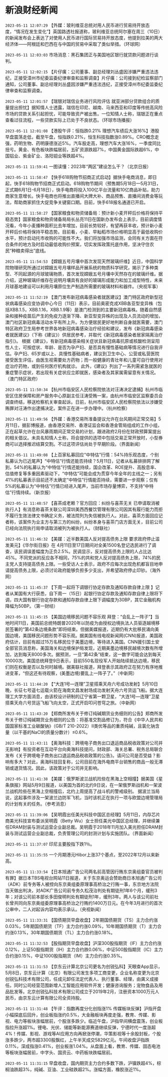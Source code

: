 # 新浪财经新闻
`2023-05-11 12:07:29` 【外媒：玻利维亚总统对用人民币进行贸易持开放态度，“情况在发生变化”】英国路透社报道称，玻利维亚总统阿尔塞在周三（10日）的新闻发布会上表达了对使用人民币进行国际贸易持开放态度，他提到拉美的两大经济体——阿根廷和巴西在与中国的贸易中采取了类似举措。（环球网）

`2023-05-11 12:03:03` 市场消息：黑石集团正与美国地区银行就贷款问题进行谈判。

`2023-05-11 12:02:15` 【片仔癀：公司董事、副总经理刘丛盛因涉嫌严重违法违纪，正接受漳州市纪委监委纪律审查和监察调查】片仔癀：公司接到纪检监察部门通知，公司董事、副总经理刘丛盛因涉嫌严重违法违纪，正接受漳州市纪委监委纪律审查和监察调查。

`2023-05-11 12:01:57` 【瑞银对瑞信业务进行风险评估 就亚洲部分贷款组合的质量提出担忧】据知情人士透露，瑞信在印尼、越南、马来西亚和印度等传统高风险市场的贷款关系引起担忧，可能导致资产被出售。一位知情人士称，瑞银正在重点查看过往流程，一些贷款实际上已处于不良状态。（环球市场播报）

`2023-05-11 12:01:08` 【港股午评：恒指跌0.21% 理想汽车绩后大涨16%】港股早盘震荡走低，截至午盘，恒指跌0.21%，恒生科技指数涨0.89%。CRO概念走强，药明生物、药明康德涨近5%。汽车股走高，理想汽车大涨16%，一季度同比扭亏。黄金、有色板块跌幅居前，五矿资源跌超7%，中国黄金国际跌超6%，中国铝业、紫金矿业、洛阳钼业等跌超4%。

`2023-05-11 11:59:41` 一图读懂：2023年“两区”建设怎么干？（北京日报）

`2023-05-11 11:58:47` 【快手618购物节招商正式启动】据快手电商消息，即日起，快手618购物节招商正式启动。618购物节期间（预售期5月18日—5月31日，正式期6月1日-6月18日），快手电商将投入100亿平台流量和10亿商品补贴，助力商家生意增长。快手电商也将推出直播间大牌大补、商品预售、直播间消费金等玩法，帮助商家抓住大促竞争关键窗口期。目前，快手618报名通道已开启。

`2023-05-11 11:58:27` 【国家粮食和物资储备局：预计新小麦开秤后价格将保持平稳态势】国家粮食和物资储备局局长丛亮11日在国新办发布会上表示，目前调度情况看，今年小麦播种面积比去年增加，目前长势较好，有望再获丰收，预计新小麦开秤后价格将保持平稳态势。目前看，小麦、早籼稻市场价格明显高于最低收购价水平，预计启动托市收购的可能性不大。我们将加强市场监测，会同有关方面在符合条件的地方及时启动最低收购价预案，切实发挥政策托底作用，坚决守住农民“种粮卖得出”底线。

`2023-05-11 11:54:53` 【嫦娥五号月壤中首次发现天然玻璃纤维】近日，中国科学院物理研究所通过对嫦娥五号月壤样品开展系统的物质科学研究，揭示了多种类型、不同起源的月球玻璃物质，首次发现嫦娥五号月壤中天然存在的玻璃纤维。据介绍，这种玻璃纤维存在说明月壤具有良好的玻璃形成能力和加工成型特性，未来月球基地建设可以利用月壤原位生产制造所需要的玻璃材料和器件。（央视军事）

`2023-05-11 11:52:19` 【澳门发布新冠病毒感染者就医建议】澳门特区政府新型冠状病毒感染应变协调中心今日（11日）表示，目前奥密克戎XBB各亚型变异株（包括XBB.1.5，XBB.1.16，XBB.1.9等）是澳门检测到的主要新冠病毒株。随着自然感染和接种疫苗后产生的免疫力逐渐下降、新亚型变异株的出现及人员流动的增加，澳门社区新冠病毒活动水平有所上升。为方便居民更好地判断自身就医需要，澳门特区政府卫生局参考世界各地新冠病毒感染治疗经验和建议，发布《新冠病毒感染者就医建议》（下称《建议》）供居民参考，并取代《新冠病毒感染者居家隔离治疗指引》。 根据《建议》，有新冠病毒感染相关症状且新冠病毒抗原或核酸检测呈阳性人士，可按症状、年龄、是否为孕产妇、是否具有慢性基础病等情况进行自我评估。孕产妇、65岁或以上、具慢性基础病者，建议到卫生中心、公营或私营医院接受医生评估，由医生视需要处方药物；而一般健康的青壮年和儿童可自行使用对症治疗药物，或到任何医疗机构就诊。 此外，《建议》列出了一系列需紧急就医的重症警示症状，若出现有关症状应立即就医，感染者及其家属需留意有关情况。（澳门特区政府）

`2023-05-11 11:50:34` 【杭州市临安区人民检察院依法对汪涛决定逮捕】杭州市临安区住房保障和房产服务中心原副主任汪涛受贿一案，由杭州市临安区监察委员会调查终结，移送检察机关审查起诉。日前，杭州市临安区人民检察院依法以涉嫌受贿罪对汪涛作出逮捕决定。案件正在进一步办理中。（杭州检察）

`2023-05-11 11:49:56` 【外媒：香港交易所准备提议允许在台风期间正常交易】5月11日，据彭博报道，由香港交易所、香港证监会和香港金管局组成的工作小组，正在起草允许在台风暴雨期间正常交易的计划，跟进政府2月份在财政预算案提出的相关倡议。未具名知情人士称，将会提供的选项中包括交易正常开放时，小型券商可以选择推迟结算交割。不过这项评估尚处于早期阶段。（界面新闻）

`2023-05-11 11:49:08` 【上百家私募回应“中特估”行情：54%持乐观态度，个别私募认为已近尾声】“中特估”行情还能否持续？5月11日，记者从私募排排网了解到，54%的私募认为“中特估”行情还能持续，国企改革、ROE提升、高股息率、估值修复等多重因素驱动下，“中特估”可能会成为贯穿今年全年的主线之一；另有41%的私募表示目前还不太确定“中特估”行情能否持续，需要进一步观察；仅有5%的私募认为“中特估”行情已经进入尾声，当前市场存量博弈，不支持“中特估”行情持续。（新京报）

`2023-05-11 11:48:57` 【喜茶成老赖？官方回应：纠纷与喜茶无关 已申请取消被执行人】有消息称喜茶关联公司深圳美西西餐饮管理有限公司因其有履行能力而拒不履行生效法律文书确定义务，被法院列为失信被执行人。对此，喜茶方面回应记者称，该案件为业主方与第三方的纠纷，纠纷本身与喜茶门店方面无关，目前公司已经向法院执行局申请取消被列为被执行人。（财联社）

`2023-05-11 11:46:32` 【美媒：近半数美国人反对提高债务上限 要求政府停止滥发美元】《华尔街日报》在 4月11日至17日期间对全美1500名登记选民进行了调查，该民调误差幅度为正负2.5%。民调显示，反对提高债务上限的人占比达45%。不同党派的反应各不相同，75%的共和党人反对提高债务上限，74%的民主党人支持提高债务上限。一些受访人士表示，政府不应每次出现危机都盲目地申请提高债务上限，必须讨论政府能够负担多少支出，并希望政府停止印钞。（海外网）

`2023-05-11 11:45:37` 【下周一起将下调银行协定存款及通知存款自律上限 】记者从某国有大行获悉，自下周一（15日）起银行协定存款及通知存款自律上限将下调，四大国有银行协定存款和通知存款自律上限下调幅度为30BP，其它金融机构降幅为50BP。（第一财经）

`2023-05-11 11:45:15` 【美国边境移民问题不容乐观 拜登：“会乱上一阵子”】当地时间11日，美国前总统特朗普2020年以防疫为由授权边境执法人员驱逐越境移民签署的“第42条边境条款”即将结束。但据美媒报道，近期仍有大批移民涌向美国边境，美国移民问题形势不容乐观。据美国有线电视新闻网(CNN)报道，美国政府估计，目前有超过15万名移民位于美墨边境，等待进入美国。CNN援引国土安全部官员消息称，美国海关和边境保护局发现，近期美墨边境移民越境次数有所增加，达到每天8000多次。据预测，一旦“第42条”结束，这一数字可能会达到每天10000次。美国总统拜登9日表示，目前550名现役军人开始陆续抵达边境，移民们则在权衡是否以及何时越境。据美联社报道，拜登表示其政府正在努力有序地推进变革，“但这还有待观察，(美墨边境)要乱上一阵子了。”（中新网）

`2023-05-11 11:44:20` 【“大连1号—连理”卫星搭乘天舟六号成功发射】5月10日晚，长征七号遥七运载火箭在海南文昌发射场成功发射天舟六号货运飞船。据大连理工大学方面消息，由该校设计研制的辽宁省第一颗卫星，“大连1号—连理”卫星搭乘天舟六号货运飞船飞向太空，正式开启叩问苍穹之旅。（中新网）

`2023-05-11 11:43:20` 【郑商所发布关于修订纯碱期货业务细则的公告】郑商所发布关于修订纯碱期货业务细则的公告：将基准交割品修订为，符合《中华人民共和国国家标准工业碳酸钠》（GB/T 210-2022）II类优等品的重质纯碱，且氯化钠含量（以干基的NaCl的质量分数计）≤0.6%。

`2023-05-11 11:43:11` 【奥海科技：跨境电子商务出口退运商品税收政策对公司并无影响】有投资者在互动平台向奥海科技提问，财政部、海关总署、税务总局联合发布《关于跨境电子商务出口退运商品税收政策的公告》。请问公司是否受益？影响有多大？对此，奥海科技回复称，公司目前在海外电商平台销售的商品一般无滞销或退货情况。因此，该政策对于公司并无影响。

`2023-05-11 11:41:38` 【美媒：俄罗斯波兰战机险些在黑海上空相撞】据美国《星条旗报》网站5月9日报道，以美国为首的北约9日说，在一架俄罗斯战机和一架波兰战机险些在黑海上空相撞后，北约上周提高了战斗机的警戒级别。 据波兰当局说，这起事件涉及一架波兰边防军飞机，当时该机正在执行一项与欧盟边境管理局的计划有关的任务。（参考消息）

`2023-05-11 11:39:06` 【吴明霞出任美光科技中国区总经理】5月11日，内存芯片商美光科技宣布委派吴明霞（Betty Wu）女士担任美光中国区总经理，并继续兼任DRAM封装与测试运营企业副总裁。吴明霞于2018年11月加入美光担任DRAM封装与测试运营企业副总裁，负责管理公司的封测计划与实施团队。（界面新闻）

`2023-05-11 11:37:07` 印尼主要股指下跌1％。

`2023-05-11 11:35:55` 一个月期港元Hibor上涨37个基点，至2022年12月以来新高。

`2023-05-11 11:33:54` 【日本旭通广告公司两名前高管因行贿东京奥组委官员被判有罪】据日本TBS电视台网站11日报道，关于东京奥运会赞助商日本旭通广告公司（ADK）前专务等人被控向东京奥组委原理事高桥治之行贿一事，东京地方法院当天做出判决，对ADK广告公司前专务久松茂治判处有期徒刑1年6个月，缓刑3年；对该公司前本部长多田俊明判处有期徒刑1年，缓刑3年。两人与该公司前社长曾共同向东京奥组委原理事高桥治之行贿约1400万日元。在今年3月进行的首次公审中，二人对起诉内容均表示承认。（央视新闻）

`2023-05-11 11:33:31` 【国债期货早盘收盘】2年期国债期货（TS）主力合约涨0.03%，5年期国债期货（TF）主力合约涨0.09%，10年期国债期货（T）主力合约涨0.13%，30年期国债期货（TL）主力合约涨0.18%。

`2023-05-11 11:32:53` 【股指期货早盘收盘】沪深300股指期货（IF）主力合约涨0.12%，上证50股指期货（IH）主力合约跌0.06%，中证500股指期货（IC）主力合约涨0.15%，中证1000股指期货（IM）主力合约涨0.35%。

`2023-05-11 11:31:53` 【京东云计算北京公司更名为创锐弘科】天眼查App显示，5月8日，京东云计算（北京）有限公司发生多项工商变更，企业名称变更为北京创锐弘科技术有限公司，任成元卸任法定代表人、执行董事、经理，由龚义成接任。同时公司经营范围新增人工智能应用软件开发；健康咨询服务；宠物食品及用品批发等。北京创锐弘科技术有限公司成立于2019年2月，注册资本1000万元人民币，由京东云计算有限公司全资持股。

`2023-05-11 11:31:48` 【午评：指数再度分化创指涨1% 传媒板块反弹】沪指开盘小幅探底后回升，创业板指涨约0.5%，大金融板块再度走强，教育、传媒、影视、电力等板块涨幅居前，个股涨多跌少。临近午盘，沪指早间横盘震荡，创业板指拉升涨超1%。锂电、光伏、储能等新能源赛道继续反弹，宁德时代一度涨超4%！传媒、影视、游戏等AI应用方向再掀涨停潮，华策影视等十余股封板，个股涨多跌少，两市超3300股飘红，上午半天成交5829亿元。午间收盘沪指跌0.11%，深成指涨0.41%，创业板涨1.04%。从盘面上看，教育、传媒、固态电池等板块涨幅居前，中字头、国资云、中药板块跌幅居前。

`2023-05-11 11:31:15` 早盘收盘，国内期货主力合约多数下跌，沪镍跌超4%，棕榈油跌超3%，纯碱、豆油、工业硅跌超2%。涨幅方面，橡胶涨近1%。


